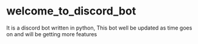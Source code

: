 # welcome_to_discord_bot
It is a discord bot written in python, This bot well be updated as time goes on and will be getting more features
